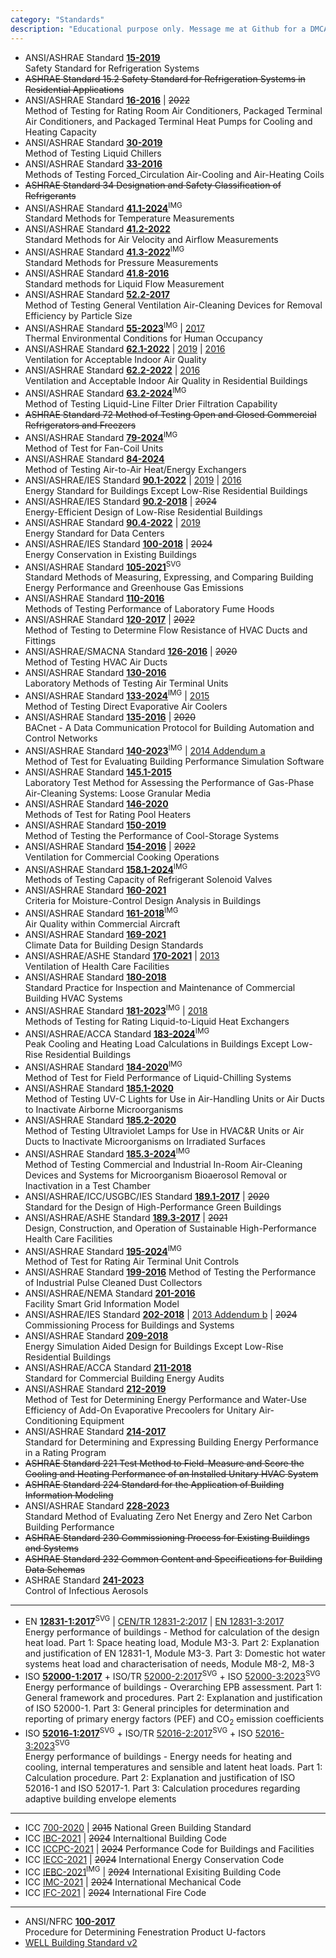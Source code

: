 ```yaml
---
category: "Standards"
description: "Educational purpose only. Message me at Github for a DMCA take down request. Note that `SVG` stands for vector graphics redrawn from the original document (huge file size); `BMP` stands for bitmap images scanned with lower resolution (but with OCR)."
---
```



- ANSI/ASHRAE Standard [**15-2019**](https://drive.google.com/file/d/1-38psuQNmcAH-nU0OVjvrivEP1xu1SBS/view?usp=drive_link)  
  Safety Standard for Refrigeration Systems
- ~~ASHRAE Standard 15.2 Safety Standard for Refrigeration Systems in Residential Applications~~
- ANSI/ASHRAE Standard [**16-2016**](https://drive.google.com/file/d/1i18x1BzbDqGLFi1JCBmyKVLNbyJfJ4FN/view?usp=drive_link) | ~~2022~~  
  Method of Testing for Rating Room Air Conditioners, Packaged Terminal Air Conditioners, and Packaged Terminal Heat Pumps for Cooling and Heating Capacity
- ANSI/ASHRAE Standard [**30-2019**](https://drive.google.com/file/d/1-cLelpgv5chBV-8IB1k7PrPKzsXJepKu/view?usp=drive_link)  
  Method of Testing Liquid Chillers
- ANSI/ASHRAE Standard [**33-2016**](https://drive.google.com/file/d/1AHVcUhOpTHcLDk-CAH6jPYFr2vQ2ZznN/view?usp=drive_link)  
  Methods of Testing Forced_Circulation Air-Cooling and Air-Heating Coils
- ~~ASHRAE Standard 34 Designation and Safety Classification of Refrigerants~~
- ANSI/ASHRAE Standard [**41.1-2024**](https://drive.google.com/file/d/1rpLY2PfSonY5OhWCg69U-rYmycxfmgiN/view?usp=drive_link)<sup>IMG</sup>  
  Standard Methods for Temperature Measurements
- ANSI/ASHRAE Standard [**41.2-2022**](https://drive.google.com/file/d/1qWsS2ZroMWm5Pf4tGoNQiORR3FYBk5RO/view?usp=drive_link)  
  Standard Methods for Air Velocity and Airflow Measurements
- ANSI/ASHRAE Standard [**41.3-2022**](https://drive.google.com/file/d/1FZA2_HlCy_lqJLS_oDU8tPBb1xxjPPXO/view?usp=drive_link)<sup>IMG</sup>  
  Standard Methods for Pressure Measurements
- ANSI/ASHRAE Standard [**41.8-2016**](https://drive.google.com/file/d/1kH-ZiXCIEiu2dzdxDllCHyw68zC9zKtM/view?usp=drive_link)  
  Standard methods for Liquid Flow Measurement
- ANSI/ASHRAE Standard [**52.2-2017**](https://drive.google.com/file/d/1a1rVjZoEUMXKBuRuvS3lTDQcXUDG2VHG/view?usp=drive_link)  
  Method of Testing General Ventilation Air-Cleaning Devices for Removal Efficiency by Particle Size
- ANSI/ASHRAE Standard [**55-2023**](https://drive.google.com/file/d/12LNm1OuisNkU6yRLf-IPKsBgBXaZiA_K/view?usp=drive_link)<sup>IMG</sup> | [2017](https://drive.google.com/file/d/1wVpHqF_PDHBMpZ0niO7lToMDZjgwEzPw/view?usp=drive_link)  
  Thermal Environmental Conditions for Human Occupancy
- ANSI/ASHRAE Standard [**62.1-2022**](https://drive.google.com/file/d/18b6rRRF-Pgq42EIxfrNDpV2ZdeT54AZ9/view?usp=drive_link) | [2019](https://drive.google.com/file/d/1HgcDioYqtEwudNs7O-_gvoBGP8l8DOPe/view?usp=drive_link) | [2016](https://drive.google.com/file/d/1CNOT3zy1m8G0b1QE7XUvU-yjUfujpgXq/view?usp=drive_link)  
  Ventilation for Acceptable Indoor Air Quality
- ANSI/ASHRAE Standard [**62.2-2022**](https://drive.google.com/file/d/1NsJmPChMuJFNhc2qfBbl_XZRMRqSlQpF/view?usp=drive_link) | [2016](https://drive.google.com/file/d/14tO96JPl-OhdLPK6iMZLqcSOO3d2Ozi6/view?usp=drive_link)  
  Ventilation and Acceptable Indoor Air Quality in Residential Buildings
- ANSI/ASHRAE Standard [**63.2-2024**](https://drive.google.com/file/d/1JDIRJ6uYZ4vGGWhdILAS8_Vizr2mfcpV/view?usp=drive_link)<sup>IMG</sup>  
  Method of Testing Liquid-Line Filter Drier Filtration Capability
- ~~ASHRAE Standard 72 Method of Testing Open and Closed Commercial Refrigerators and Freezers~~
- ANSI/ASHRAE Standard [**79-2024**](https://drive.google.com/file/d/1QsYgQyuyQAUk8obmKdRGPZxw1VYSiaVM/view?usp=drive_link)<sup>IMG</sup>  
  Method of Test for Fan-Coil Units
- ANSI/ASHRAE Standard [**84-2024**](https://drive.google.com/file/d/1lXuYux5q0dJFe-a9cdx2sgdEcUwN8-a-/view?usp=drive_link)  
  Method of Testing Air-to-Air Heat/Energy Exchangers
- ANSI/ASHRAE/IES Standard [**90.1-2022**](https://drive.google.com/file/d/1JD16srj74RVws4f-YCnxAH-4JFgR3Pkv/view?usp=drive_link) | [2019](https://drive.google.com/file/d/1uoNK2mgdmwZ9sAH7EhDGibHBIUCBo7zH/view?usp=drive_link) | [2016](https://drive.google.com/file/d/1Dt1t7_k6mv4rANvEQJP1tzmQD05AxjxO/view?usp=drive_link)  
  Energy Standard for Buildings Except Low-Rise Residential Buildings
- ANSI/ASHRAE/IES Standard [**90.2-2018**](https://drive.google.com/file/d/1zoJFgqbXyqtCl_5O7tR-Rz4GPIiiQhAs/view?usp=drive_link) | ~~2024~~  
  Energy-Efficient Design of Low-Rise Residential Buildings
- ANSI/ASHRAE Standard [**90.4-2022**](https://drive.google.com/file/d/19q0NEdVq2wPLn40MsmTv3e3XNHFc2oRr/view?usp=drive_link) | [2019](https://drive.google.com/file/d/1rZ7_QUJ_ur0Iw63yyBmheq3DJveLTbH_/view?usp=drive_link)  
  Energy Standard for Data Centers
- ANSI/ASHRAE/IES Standard [**100-2018**](https://drive.google.com/file/d/13UWti8Df_KoaRECy7TD7YfTypnVz3nhC/view?usp=drive_link) | ~~2024~~  
  Energy Conservation in Existing Buildings
- ANSI/ASHRAE Standard [**105-2021**](https://drive.google.com/file/d/1B5aNZIOPnu2I55T1vS10BJKavmzskd6T/view?usp=drive_link)<sup>SVG</sup>  
  Standard Methods of Measuring, Expressing, and Comparing Building Energy Performance and Greenhouse Gas Emissions
- ANSI/ASHRAE Standard [**110-2016**](https://drive.google.com/file/d/1oZ4RoyagL9yDnfviIwR5ppBkkYKS5m6H/view?usp=drive_link)  
  Methods of Testing Performance of Laboratory Fume Hoods
- ANSI/ASHRAE Standard [**120-2017**](https://drive.google.com/file/d/1hOQVg1XeaA4BZugAiCmjBGRSPzYSxdmj/view?usp=drive_link) | ~~2022~~  
  Method of Testing to Determine Flow Resistance of HVAC Ducts and Fittings
- ANSI/ASHRAE/SMACNA Standard [**126-2016**](https://drive.google.com/file/d/13DcmDo2I73003CO_sNtkurDjcuzuq7EF/view?usp=drive_link) | ~~2020~~  
  Method of Testing HVAC Air Ducts
- ANSI/ASHRAE Standard [**130-2016**](https://drive.google.com/file/d/1N7B6hiDBJ_ap7vlrS4fR9KC3cI9ixynl/view?usp=drive_link)  
  Laboratory Methods of Testing Air Terminal Units
- ANSI/ASHRAE Standard [**133-2024**](https://drive.google.com/file/d/1vaM7hqUzaQ6UbQXDOK6RcZrgqPM48krZ/view?usp=drive_link)<sup>IMG</sup> | [2015](https://drive.google.com/file/d/1LpS_2Omps9roX5pKhlQ9dqal55SLogDS/view?usp=drive_link)  
  Method of Testing Direct Evaporative Air Coolers
- ANSI/ASHRAE Standard [**135-2016**](https://drive.google.com/file/d/1fQDP8ZoqnZsNPtLg-yO-TcrDnSw7n2RU/view?usp=drive_link) | ~~2020~~  
  BACnet - A Data Communication Protocol for Building Automation and Control Networks
- ANSI/ASHRAE Standard [**140-2023**](https://drive.google.com/file/d/1T8AvuemM_WIj4Tr5O9IUILvWrrkcFnc4/view?usp=drive_link)<sup>IMG</sup> | [2014 Addendum a](https://drive.google.com/file/d/1LY7jyZ-V7S0LwzR_pvUyUK0ENrBeruZZ/view?usp=drive_link)  
  Method of Test for Evaluating Building Performance Simulation Software
- ANSI/ASHRAE Standard [**145.1-2015**](https://drive.google.com/file/d/1YQKM6Gy7LAfF0r9DvIDDKuFkvuCP9VYq/view?usp=drive_link)  
  Laboratory Test Method for Assessing the Performance of Gas-Phase Air-Cleaning Systems: Loose Granular Media
- ANSI/ASHRAE Standard [**146-2020**](https://drive.google.com/file/d/1-mUtNS17UEfBz4UoVykGKq_fzQBsbXJK/view?usp=drive_link)  
  Methods of Test for Rating Pool Heaters
- ANSI/ASHRAE Standard [**150-2019**](https://drive.google.com/file/d/1pyqMzWeL-Fx_SZGzCGrscYOxP7CiH6af/view?usp=drive_link)  
  Method of Testing the Performance of Cool-Storage Systems
- ANSI/ASHRAE Standard [**154-2016**](https://drive.google.com/file/d/1Wqkg4TpGkU8xWkhM3b_C_U02vFs2rRNm/view?usp=drive_link) | ~~2022~~  
  Ventilation for Commercial Cooking Operations
- ANSI/ASHRAE Standard [**158.1-2024**](https://drive.google.com/file/d/1p7kgdkfz8FfYPNUolfqDxSK2UpNw3NWP/view?usp=drive_link)<sup>IMG</sup>  
  Methods of Testing Capacity of Refrigerant Solenoid Valves
- ANSI/ASHRAE Standard [**160-2021**](https://drive.google.com/file/d/12CwfNSN5GZe9ABzoDBuHtpdBz4KSNDOh/view?usp=drive_link)  
  Criteria for Moisture-Control Design Analysis in Buildings
- ANSI/ASHRAE Standard [**161-2018**](https://drive.google.com/file/d/1pNBOTyZtxyGum4pIo8sDNleuR2DTvn0g/view?usp=drive_link)<sup>IMG</sup>  
  Air Quality within Commercial Aircraft
- ANSI/ASHRAE Standard [**169-2021**](https://drive.google.com/file/d/1Ruwc9_c1IUqP7sbm6M7FvqP25xFba-y8/view?usp=drive_link)  
  Climate Data for Building Design Standards
- ANSI/ASHRAE/ASHE Standard [**170-2021**](https://drive.google.com/file/d/1qp9BeeSnkWZi-o96ReAdbubjQBTUF9Af/view?usp=drive_link) | [2013](https://drive.google.com/file/d/1G1I2YRQ6d_Mbxg4Y19z8UIQJ61HQWvsu/view?usp=drive_link)  
  Ventilation of Health Care Facilities
- ANSI/ASHRAE Standard [**180-2018**](https://drive.google.com/file/d/1h0c5L_dUjIX8pIPtH783G-ovmTRpJage/view?usp=drive_link)  
  Standard Practice for Inspection and Maintenance of Commercial Building HVAC Systems
- ANSI/ASHRAE Standard [**181-2023**](https://drive.google.com/file/d/1VPKvOKBie4PiVSu7NlsNgauGpF0xLG2D/view?usp=drive_link)<sup>IMG</sup> | [2018](https://drive.google.com/file/d/1pRBN2Y3Bj6a65iuuQCnUnqaopfeBoxnH/view?usp=drive_link)  
  Methods of Testing for Rating Liquid-to-Liquid Heat Exchangers
- ANSI/ASHRAE/ACCA Standard [**183-2024**](https://drive.google.com/file/d/1PEG2Gp1sd1n1Cy3k8H1TDcjMqbNxUrks/view?usp=drive_link)<sup>IMG</sup>  
  Peak Cooling and Heating Load Calculations in Buildings Except Low-Rise Residential Buildings
- ANSI/ASHRAE Standard [**184-2020**](https://drive.google.com/file/d/1EdYgoK04fEdDPW4J_k0rBwZn-7br9H2y/view?usp=drive_link)<sup>IMG</sup>  
  Method of Test for Field Performance of Liquid-Chilling Systems
- ANSI/ASHRAE Standard [**185.1-2020**](https://drive.google.com/file/d/1NXxd5BvokebL4lfKtZAZTamrZvrqcMPO/view?usp=drive_link)  
  Method of Testing UV-C Lights for Use in Air-Handling Units or Air Ducts to Inactivate Airborne Microorganisms
- ANSI/ASHRAE Standard [**185.2-2020**](https://drive.google.com/file/d/1cTNqnKm3pd5RMYETmfpp5GICoEIedRMY/view?usp=drive_link)  
  Method of Testing Ultraviolet Lamps for Use in HVAC&R Units or Air Ducts to Inactivate Microorganisms on Irradiated Surfaces
- ANSI/ASHRAE Standard [**185.3-2024**](https://drive.google.com/file/d/1LaxzyHLIERJRuYcqUBgY3zlCv6xpWR_-/view?usp=drive_link)<sup>IMG</sup>  
  Method of Testing Commercial and Industrial In-Room Air-Cleaning Devices and Systems for Microorganism Bioaerosol Removal or Inactivation in a Test Chamber
- ANSI/ASHRAE/ICC/USGBC/IES Standard [**189.1-2017**](https://drive.google.com/file/d/1oCO4eHASc8t5MLksveyHbTp49_toVCCd/view?usp=drive_link) | ~~2020~~  
  Standard for the Design of High-Performance Green Buildings
- ANSI/ASHRAE/ASHE Standard [**189.3-2017**](https://drive.google.com/file/d/1sYKD3Go3mjATz_ZmYBTQOqu7TQ9ge5uu/view?usp=drive_link) | ~~2021~~  
  Design, Construction, and Operation of Sustainable High-Performance Health Care Facilities
- ANSI/ASHRAE Standard [**195-2024**](https://drive.google.com/file/d/1B_CvgqnxoAcjPXMfSAfMv9g6XV95_4lb/view?usp=drive_link)<sup>IMG</sup>  
  Method of Test for Rating Air Terminal Unit Controls
- ANSI/ASHRAE Standard [**199-2016**](https://drive.google.com/file/d/1Mp-vAqzygCx2Mf2Pw87I3rFA3MjVW4Ud/view?usp=drive_link)
  Method of Testing the Performance of Industrial Pulse Cleaned Dust Collectors
- ANSI/ASHRAE/NEMA Standard [**201-2016**](https://drive.google.com/file/d/1evrb95_5gHxPNmtqu6x3DIKNF2dfVevs/view?usp=drive_link)  
  Facility Smart Grid Information Model
- ANSI/ASHRAE/IES Standard [**202-2018**](https://drive.google.com/file/d/1ZRI_BkvzjrWU8HDQLlr2s7RD6QeavQTS/view?usp=drive_link) | [2013 Addendum b](https://drive.google.com/file/d/1tgwOKcta84gRFL4T4EnZ2Rdi1dqfbjeb/view?usp=drive_link) | ~~2024~~  
  Commissioning Process for Buildings and Systems
- ANSI/ASHRAE Standard [**209-2018**](https://drive.google.com/file/d/1mol5nOUYH_z2gw9NlDSSr4RMmna-dKaQ/view?usp=drive_link)  
  Energy Simulation Aided Design for Buildings Except Low-Rise Residential Buildings
- ANSI/ASHRAE/ACCA Standard [**211-2018**](https://drive.google.com/file/d/1zk4Ci-BmYdim-d3sE4JMz0A6pMDLgRuB/view?usp=drive_link)  
  Standard for Commercial Building Energy Audits
- ANSI/ASHRAE Standard [**212-2019**](https://drive.google.com/file/d/1x32ceF3zI9Jk0LVubNsoHOQEXB_LPlas/view?usp=drive_link)  
  Method of Test for Determining Energy Performance and Water-Use Efficiency of Add-On Evaporative Precoolers for Unitary Air-Conditioning Equipment
- ANSI/ASHRAE Standard [**214-2017**](https://drive.google.com/file/d/1WkkVL6qjRgg0Qxk86ORfwPn36QyWMLy7/view?usp=drive_link)  
  Standard for Determining and Expressing Building Energy Performance in a Rating Program
- ~~ASHRAE Standard 221 Test Method to Field-Measure and Score the Cooling and Heating Performance of an Installed Unitary HVAC System~~
- ~~ASHRAE Standard 224 Standard for the Application of Building Information Modeling~~
- ANSI/ASHRAE Standard [**228-2023**](https://drive.google.com/file/d/1pU6aQLEwQscPNHHcp1HODzpEVOBFOhlG/view?usp=drive_link)  
  Standard Method of Evaluating Zero Net Energy and Zero Net Carbon Building Performance
- ~~ASHRAE Standard 230 Commissioning Process for Existing Buildings and Systems~~
- ~~ASHRAE Standard 232 Common Content and Specifications for Building Data Schemas~~
- ASHRAE Standard [**241-2023**](https://drive.google.com/file/d/1zmQiV-1IQLWBj_41mIfGtdwhHzrsxxOy/view?usp=drive_link)  
  Control of Infectious Aerosols

------

- EN [**12831-1:2017**](https://drive.google.com/file/d/17Wu4gYYVMHTvlzZdcN3DM70GfI6_HMtM/view?usp=drive_link)<sup>SVG</sup> | [CEN/TR 12831-2:2017](https://drive.google.com/file/d/1eCk5S0HLSLCPJn8u5SzHs2dOY6JhO9Tn/view?usp=drive_link) | [EN 12831-3:2017](https://drive.google.com/file/d/1Y4DcrPjSHt5f_iKNQNyYSLZc_Mq_nP-u/view?usp=drive_link)  
  Energy performance of buildings - Method for calculation of the design heat load. Part 1: Space heating load, Module M3-3. Part 2: Explanation and justification of EN 12831-1, Module M3-3. Part 3: Domestic hot water systems heat load and characterisation of needs, Module M8-2, M8-3
- ISO [**52000-1:2017**](https://drive.google.com/file/d/1XxKReu1dEhcHGSgCSCoKvAZKvieQKI0R/view?usp=drive_link) + ISO/TR [52000-2:2017](https://drive.google.com/file/d/1O4OaPuUs-3ZikJfihivIKRDhK7laTSXI/view?usp=drive_link)<sup>SVG</sup> + ISO [52000-3:2023](https://drive.google.com/file/d/1Xh2nfEaOraM8Zx0x2F-eL6AXKro2MQi-/view?usp=drive_link)<sup>SVG</sup>  
  Energy performance of buildings - Overarching EPB assessment. Part 1: General framework and procedures. Part 2: Explanation and justification of ISO 52000-1. Part 3: General principles for determination and reporting of primary energy factors (PEF) and CO<sub>2</sub> emission coefficients
- ISO [**52016‑1:2017**](https://drive.google.com/file/d/1rqececmLR_hdC9bf-95T1KSa1HqOjEe_/view?usp=drive_link)<sup>SVG</sup> + ISO/TR [52016-2:2017](https://drive.google.com/file/d/1VQVHNgbY91hUzrxmkHZ2n06Rz_WuPEA3/view?usp=drive_link)<sup>SVG</sup> + ISO [52016-3:2023](https://drive.google.com/file/d/1Xh2nfEaOraM8Zx0x2F-eL6AXKro2MQi-/view?usp=drive_link)<sup>SVG</sup>  
  Energy performance of buildings - Energy needs for heating and cooling, internal temperatures and sensible and latent heat loads. Part 1: Calculation procedure. Part 2: Explanation and justification of ISO 52016-1 and ISO 52017-1. Part 3: Calculation procedures regarding adaptive building envelope elements

------

- ICC [700-2020](https://drive.google.com/file/d/1QBQ2_zfhXTlmk0_myYhMFStub7ck1FTR/view?usp=drive_link) | ~~2015~~ National Green Building Standard
- ICC [IBC-2021](https://drive.google.com/file/d/1g-9nqx2TdrClvedjCyqcuFyX1syb16o4/view?usp=drive_link) | ~~2024~~ Internaltional Building Code
- ICC [ICCPC-2021](https://drive.google.com/file/d/1J8NkC0piDqRx7UqovHbKImmK8kxH-UDT/view?usp=drive_link) | ~~2024~~ Performance Code for Buildings and Facilities
- ICC [IECC-2021](https://drive.google.com/file/d/16XmJY7NnNVDfXf4xAotDTYweEQ4A0YaE/view?usp=drive_link) | ~~2024~~ International Energy Conservation Code
- ICC [IEBC-2021](https://drive.google.com/file/d/1crUmSE_bkFlrwioYCrm2F2kJUuhB6lLZ/view?usp=drive_link)<sup>IMG</sup> | ~~2024~~ International Exisiting Building Code
- ICC [IMC-2021](https://drive.google.com/file/d/1fxrgE3ijaNEXJ5ljxvgKHz42Dh3zADqp/view?usp=drive_link) | ~~2024~~ International Mechanical Code
- ICC [IFC-2021](https://drive.google.com/file/d/12t4TVXp_1iIZzelWyiy0Id4z0C5ZqDEs/view?usp=drive_link) | ~~2024~~ International Fire Code

------

- ANSI/NFRC [**100-2017**](https://drive.google.com/file/d/1x4xMKcecgKD3EWlpkqUNFPZ9B1IYDxya/view?usp=drive_link)  
  Procedure for Determining Fenestration Product U-factors
- [WELL Building Standard v2](https://drive.google.com/file/d/1NqLeWOxYFxvXTGJ67hVthlwQ8NisJGmr/view?usp=drive_link)